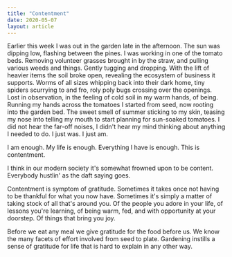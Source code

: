 ```yaml
---
title: "Contentment"
date: 2020-05-07
layout: article
---
```


Earlier this week I was out in the garden late in the afternoon. The sun was dipping low, flashing between the pines. I was working in one of the tomato beds. Removing volunteer grasses brought in by the straw, and pulling various weeds and things. Gently tugging and dropping. With the lift of heavier items the soil broke open, revealing the ecosystem of business it supports. Worms of all sizes whipping back into their dark home, tiny spiders scurrying to and fro, roly poly bugs crossing over the openings. Lost in observation, in the feeling of cold soil in my warm hands, of being. Running my hands across the tomatoes I started from seed, now rooting into the garden bed. The sweet smell of summer sticking to my skin, teasing my nose into telling my mouth to start planning for sun-soaked tomatoes. I did not hear the far-off noises, I didn't hear my mind thinking about anything I needed to do. I just was. I just am.

I am enough. My life is enough. Everything I have is enough. This is contentment.

I think in our modern society it's somewhat frowned upon to be content. Everybody hustlin' as the daft saying goes.

Contentment is symptom of gratitude. Sometimes it takes once not having to be thankful for what you now have. Sometimes it's simply a matter of taking stock of all that's around you. Of the people you adore in your life, of lessons you're learning, of being warm, fed, and with opportunity at your doorstep. Of things that bring you joy.

Before we eat any meal we give gratitude for the food before us. We know the many facets of effort involved from seed to plate. Gardening instills a sense of gratitude for life that is hard to explain in any other way.
